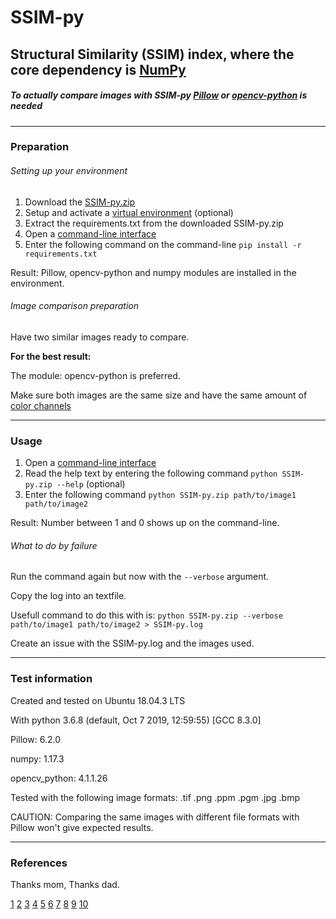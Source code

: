 # SSIM-py
## Structural Similarity (SSIM) index, where the core dependency is [NumPy](https://numpy.org/)
##### To actually compare images with SSIM-py [Pillow](https://pypi.org/project/Pillow/) or [opencv-python](https://pypi.org/project/opencv-python/) is needed
---
### Preparation
###### Setting up your environment
1. Download the [SSIM-py.zip](https://github.com/w13b3/SSIM-py/blob/master/SSIM-py.zip)
2. Setup and activate a [virtual environment](https://docs.python.org/3/library/venv.html) (optional)
3. Extract the requirements.txt from the downloaded SSIM-py.zip
4. Open a [command-line interface](https://en.wikipedia.org/wiki/Command-line_interface)
5. Enter the following command on the command-line `pip install -r requirements.txt`

Result: Pillow, opencv-python and numpy modules are installed in the environment.

###### Image comparison preparation
Have two similar images ready to compare.

**For the best result:** 

The module: opencv-python is preferred.

Make sure both images are the same size and have the same amount of [color channels](https://en.wikipedia.org/wiki/Channel_(digital_image))

---
### Usage
1. Open a [command-line interface](https://en.wikipedia.org/wiki/Command-line_interface)
2. Read the help text by entering the following command `python SSIM-py.zip --help` (optional)
3. Enter the following command `python SSIM-py.zip path/to/image1 path/to/image2`

Result: Number between 1 and 0 shows up on the command-line.

###### What to do by failure
Run the command again but now with the `--verbose` argument.

Copy the log into an textfile.

Usefull command to do this with is: `python SSIM-py.zip --verbose path/to/image1 path/to/image2 > SSIM-py.log`

Create an issue with the SSIM-py.log and the images used.

---
### Test information
Created and tested on Ubuntu 18.04.3 LTS

With python 3.6.8 (default, Oct  7 2019, 12:59:55) [GCC 8.3.0]

Pillow: 6.2.0

numpy: 1.17.3

opencv_python: 4.1.1.26

Tested with the following image formats: .tif .png .ppm .pgm .jpg .bmp

CAUTION: Comparing the same images with different file formats with Pillow won't give expected results.

---
### References
Thanks mom, Thanks dad.

[1](https://github.com/obartra/ssim/blob/master/assets/ssim.pdf)
[2](https://en.wikipedia.org/wiki/Structural_similarity)
[3](https://scikit-image.org/docs/dev/auto_examples/transform/plot_ssim.html)
[4](https://blog.csdn.net/weixin_42096901/article/details/90172534)
[5](https://github.com/tensorflow/models/blob/master/research/compression/image_encoder/msssim.py)
[6](https://stackoverflow.com/users/7567938/allosteric)
[7](https://songhuiming.github.io/pages/2017/04/16/convolve-correlate-and-image-process-in-numpy/)
[8](https://github.com/nichannah/gaussian-filter/blob/master/gaussian_filter.py)
[9](https://homepages.cae.wisc.edu/~ece533/images/)
[10](https://www.petitcolas.net/watermarking/image_database/)
